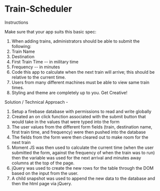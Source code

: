 # Train-Scheduler

Instructions

Make sure that your app suits this basic spec:

1. When adding trains, administrators should be able to submit the following:
2. Train Name
3. Destination 
4. First Train Time -- in military time
5. Frequency -- in minutes
6. Code this app to calculate when the next train will arrive; this should be relative to the current time.
7. Users from many different machines must be able to view same train times.
8. Styling and theme are completely up to you. Get Creative!

Solution / Technical Approach - 

1. Setup a firebase database with permissions to read and write globally
2. Created an on click function associated with the submit button that would take in the values that were typed into the form
3. The user values from the different form fields (train, destination name, first train time, and frequency) were then pushed into the database
4. The fields from the form were then cleared out to make room for the next train
5. Moment JS was then used to calculate the current time (when the user submitted the form, against the frequency of when the train was to run) then the variable was used for the next arrival and minutes away columns at the top of the page. 
6. jQuery was used to create the new rows for the table through the DOM based on the input from the user.
7. A child snapshot was used to append the new data to the database and then the html page via jQuery.
